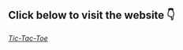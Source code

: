<h2>Click below to visit the website 👇</h2>
<a href ="https://ro-yeee.github.io/Tic-tac-toe/"><em>Tic-Tac-Toe</em></a>
